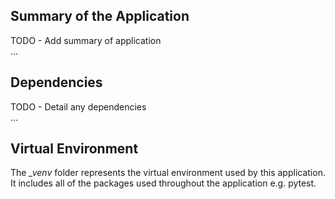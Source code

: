 ## Summary of the Application
TODO - Add summary of application  
...

## Dependencies
TODO - Detail any dependencies  
...

## Virtual Environment
The *_venv* folder represents the virtual environment used by this application. It includes all of the packages used throughout the application e.g. pytest.
